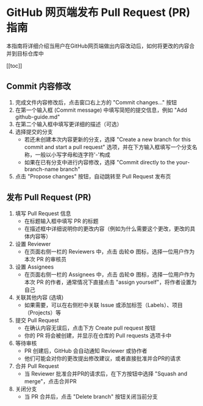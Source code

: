 # GitHub 网页端发布 Pull Request (PR) 指南

本指南将详细介绍当用户在GitHub网页端做出内容改动后，如何将更改的内容合并到目标仓库中

[[toc]]

## Commit 内容修改

1. 完成文件内容修改后，点击窗口右上方的 "Commit changes..." 按钮
2. 在第一个输入框 (Commit message) 中填写简短的提交信息，例如 "Add github-guide.md"
3. 在第二个输入框中填写更详细的描述（可选）
4. 选择提交的分支
   - 若还未创建本次内容更新的分支，选择 "Create a new branch for this commit and start a pull request" 选项，并在下方输入框填写一个分支名称，一般以小写字母和连字符'-'构成
   - 如果在已有分支中进行内容修改，选择 "Commit directly to the your-branch-name branch"
5. 点击 "Propose changes" 按钮，自动跳转至 Pull Request 发布页

## 发布 Pull Request (PR)

1. 填写 Pull Request 信息
    - 在标题输入框中填写 PR 的标题
    - 在描述框中详细说明你的更改内容（例如为什么需要这个更改，更改的具体内容等）
2. 设置 Reviewer
    - 在页面右侧一栏的 Reviewers 中，点击 齿轮⚙️ 图标，选择一位用户作为本次 PR 的审核员
3. 设置 Assignees
    - 在页面右侧一栏的 Assignees 中，点击 齿轮⚙️ 图标，选择一位用户作为本次 PR 的作者，通常情况下直接点击 "assign yourself"，将作者设置为自己
4. 关联其他内容 (选填)
    - 如果需要，可以在右侧栏中关联 Issue 或添加标签（Labels）、项目（Projects）等
5. 提交 Pull Request
    - 在确认内容无误后，点击下方 Create pull request 按钮
    - 你的 PR 将会被创建，并显示在仓库的 Pull requests 选项卡中
6. 等待审核
    - PR 创建后，GitHub 会自动通知 Reviewer 或协作者
    - 他们可能会对你的更改提出修改建议，或者直接批准并合PR的请求
7. 合并 Pull Request
    - 当 Reviewer 批准合并PR的请求后，在下方按钮中选择 "Squash and merge"，点击合并PR
8. 关闭分支
    - 当 PR 合并后，点击 "Delete branch" 按钮关闭当前分支
